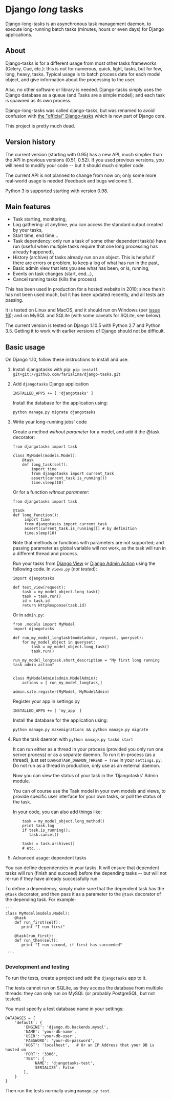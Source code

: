 
# Django _long_ tasks

Django-long-tasks is an asynchronous task management daemon, to execute long-running batch tasks (minutes, hours or even days) for Django applications.

## About

Django-tasks is for a different usage from most other tasks frameworks (Celery, Cue, etc.): this is not for numerous, quick, light, tasks, but for few, long, heavy, tasks. Typical usage is to batch process data for each model object, and give information about the processing to the user.

Also, no other software or library is needed. Django-tasks simply uses the Django database as a queue (and Tasks are a simple model); and each task is spawned as its own process.

Django-long-tasks was called django-tasks, but was renamed to avoid confusion with [the "official" Django-tasks](https://github.com/realOrangeOne/django-tasks) which is now part of Django core.

This project is pretty much dead.

## Version history

The current version (starting with 0.95) has a new API, much simplier than the API in previous versions (0.51, 0.52). If you used previous versions, you will need to modify your code -- but it should much simplier code.

The current API is not planned to change from now on; only some more real-world usage is needed (feedback and bugs welcome !).

Python 3 is supported starting with version 0.98.

## Main features

* Task starting, monitoring,
* Log gathering: at anytime, you can access the standard output created by your tasks,
* Start time, end time...
* Task dependency: only run a task of some other dependent task(s) have run (useful when multiple tasks require that one long processing has already happened),
* History (archive) of tasks already run on an object. This is helpful if there are errors or problem, to keep a log of what has run in the past,
* Basic admin view that lets you see what has been, or is, running,
* Events on task changes (start, end...),
* Cancel running tasks (kills the process).

This has been used in production for a hosted website in 2010; since then it has not been used much, but it has been updated recently, and all tests are passing.

It is tested on Linux and MacOS, and it should run on Windows (per [issue 16](https://code.google.com/p/django-tasks/issues/detail?id=16)); and on MySQL and SQLite (with some caveats for SQLite, see below).

The current version is tested on Django 1.10.5 with Python 2.7 and Python 3.5. Getting it to work with earlier versions of Django should not be difficult.

## Basic usage

On Django 1.10, follow these instructions to install and use:

1. Install djangotasks with pip: ```pip install git+git://github.com/farialima/django-tasks.git``` 

2. Add ```djangotasks``` Django application

	```INSTALLED_APPS += [ 'djangotasks' ]```

	Install the database for the application using:
    
	```python manage.py migrate djangotasks```

3. Write your long-running jobs' code

    Create a method _without parameter_ for a model, and add it the @task decorator:
    ```
    from djangotasks import task

    class MyModel(models.Model):
        @task
        def long_task(self):
            import time
            from djangotasks import current_task
            assert(current_task.is_running())
            time.sleep(10)
    ```

    Or for a function _without parameter_:

    ```
    from djangotasks import task

    @task
    def long_function():
         import time
         from djangotasks import current_task
         assert(current_task.is_running()) # by definition
         time.sleep(10)
    ```
    Note that methods or functions with parameters are not supported; and passing parameter as global variable will not work, as the task will run in a different thread and process.

    Run your tasks from [Django View](https://docs.djangoproject.com/en/dev/topics/http/views/) or [Django Admin Action](https://docs.djangoproject.com/en/dev/ref/contrib/admin/actions/) using the following code. 
    In ```views.py``` (_not tested_):
    ```
    import djangotasks

    def test_view(request):
        task = my_model_object.long_task()
        task = task.run()
        id = task.id
        return HttpResponse(task.id)
    ```
    Or in ```admin.py```:
    ```
    from .models import MyModel
    import djangotasks

    def run_my_model_longtask(modeladmin, request, queryset):
        for my_model_object in queryset:
            task = my_model_object.long_task()
            task.run()

    run_my_model_longtask.short_description = "My first long running task admin action"


    class MyModelAdmin(admin.ModelAdmin):
        actions = [ run_my_model_longtask,]

    admin.site.register(MyModel, MyModelAdmin)
    ```

    Register your app in settings.py

    ```INSTALLED_APPS += [ 'my_app' ]```

    Install the database for the application using:
    
    ```python manage.py makemigrations && python manage.py migrate```
    

4. Run the task daemon with ```python manage.py taskd start```

	It can run either as a thread in your process (provided you only run one server process) or as a separate daemon. To run it in-process (as a thread), just set ```DJANGOTASK_DAEMON_THREAD = True``` in your ```settings.py```. Do not run as a thread in production, only use as an external daemon.

	Now you can view the status of your task in the 'Djangotasks' Admin module.

	You can of course use the Task model in your own models and views, to provide specific user interface for your own tasks, or poll the status of the task.

	In your code, you can also add things like:
   ``` 
   	   task = my_model_object.long_method()
       print task.log
       if task.is_running();
          task.cancel()
      
       tasks = task.archives()
       # etc...
   ```

5. Advanced usage: dependent tasks

You can define dependencies in your tasks. It will ensure that dependent tasks will run (finish and succeed) before the depending tasks -- but will not re-run if they have already successfully run. 

To define a dependency, simply make sure that the dependent task has the `@task` decorator, and then pass it as a parameter to the `@task` decorator of the depending task. For example:

    ``` 
    class MyModel(models.Model):
        @task
        def run_first(self):
           print "I run first"

        @task(run_first):
        def run_then(self):
           print "I run second, if first has succeeded"

     ```


### Development and testing

To run the tests, create a project and add the ```djangotasks``` app to it.

The tests cannot run on SQLite, as they access the database from multiple threads: they can only run on MySQL (or probably PostgreSQL, but not tested).

You must specify a test database name in your settings:
```
DATABASES = {
    'default': {
        'ENGINE': 'django.db.backends.mysql',
        'NAME': 'your-db-name',
        'USER': 'your-db-user',
        'PASSWORD': 'your-db-password',
        'HOST': 'localhost',   # Or an IP Address that your DB is hosted on
        'PORT': '3306',
        'TEST': {
            'NAME': 'djangotasks-test',
            'SERIALIZE': False
        },
    }
}
```
Then run the tests normally using ```manage.py test```.


